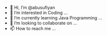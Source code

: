 - 👋 Hi, I’m @abusufiyan
- 👀 I’m interested in Coding ...
- 🌱 I’m currently learning Java Programming ...
- 💞️ I’m looking to collaborate on ...
- 📫 How to reach me ...

<!---
abusufiyan7518/abusufiyan7518 is a ✨ special ✨ repository because its `README.md` (this file) appears on your GitHub profile.
You can click the Preview link to take a look at your changes.
--->
